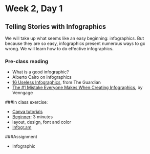 # Week 2, Day 1 

## Telling Stories with Infographics

We will take up what seems like an easy beginning: infographics. But because they are so easy, infographics present numerous ways to go wrong. We will learn how to do effective infographics.

### Pre-class reading
- What is a good infographic?
- Alberto Cairo on infographics
- [16 Useless Infographics](http://www.theguardian.com/news/datablog/gallery/2013/aug/01/16-useless-infographics), from The Guardian
- [The #1 Mistake Everyone Makes When Creating Infographics](https://venngage.com/blog/the-1-mistake-everyone-makes-when-creating-infographics/), by Venngage

###In class exercise:
- [Canva tutorials](https://designschool.canva.com/tutorials/) 
- [Beginner](https://www.canva.com/design/DABt7NIMOCI/XaP1zkyMrDH-rlB7LvuB3g/edit): 3 minutes
- layout, design, font and color
- [Infogr.am](https://infogr.am)

###Assignment
- Infographic
